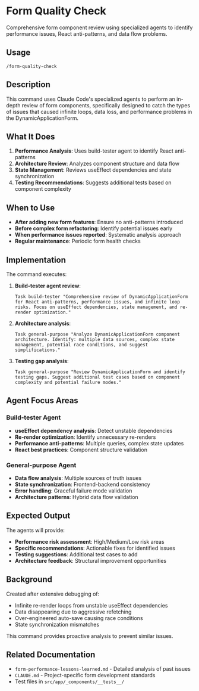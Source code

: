 # Form Quality Check

Comprehensive form component review using specialized agents to identify performance issues, React anti-patterns, and data flow problems.

## Usage

```
/form-quality-check
```

## Description

This command uses Claude Code's specialized agents to perform an in-depth review of form components, specifically designed to catch the types of issues that caused infinite loops, data loss, and performance problems in the DynamicApplicationForm.

## What It Does

1. **Performance Analysis**: Uses build-tester agent to identify React anti-patterns
2. **Architecture Review**: Analyzes component structure and data flow
3. **State Management**: Reviews useEffect dependencies and state synchronization
4. **Testing Recommendations**: Suggests additional tests based on component complexity

## When to Use

- **After adding new form features**: Ensure no anti-patterns introduced
- **Before complex form refactoring**: Identify potential issues early
- **When performance issues reported**: Systematic analysis approach
- **Regular maintenance**: Periodic form health checks

## Implementation

The command executes:

1. **Build-tester agent review**:
   ```
   Task build-tester "Comprehensive review of DynamicApplicationForm for React anti-patterns, performance issues, and infinite loop risks. Focus on useEffect dependencies, state management, and re-render optimization."
   ```

2. **Architecture analysis**:
   ```  
   Task general-purpose "Analyze DynamicApplicationForm component architecture. Identify: multiple data sources, complex state management, potential race conditions, and suggest simplifications."
   ```

3. **Testing gap analysis**:
   ```
   Task general-purpose "Review DynamicApplicationForm and identify testing gaps. Suggest additional test cases based on component complexity and potential failure modes."
   ```

## Agent Focus Areas

### Build-tester Agent
- **useEffect dependency analysis**: Detect unstable dependencies
- **Re-render optimization**: Identify unnecessary re-renders
- **Performance anti-patterns**: Multiple queries, complex state updates
- **React best practices**: Component structure validation

### General-purpose Agent  
- **Data flow analysis**: Multiple sources of truth issues
- **State synchronization**: Frontend-backend consistency
- **Error handling**: Graceful failure mode validation
- **Architecture patterns**: Hybrid data flow validation

## Expected Output

The agents will provide:
- **Performance risk assessment**: High/Medium/Low risk areas
- **Specific recommendations**: Actionable fixes for identified issues
- **Testing suggestions**: Additional test cases to add
- **Architecture feedback**: Structural improvement opportunities

## Background

Created after extensive debugging of:
- Infinite re-render loops from unstable useEffect dependencies
- Data disappearing due to aggressive refetching
- Over-engineered auto-save causing race conditions
- State synchronization mismatches

This command provides proactive analysis to prevent similar issues.

## Related Documentation

- `form-performance-lessons-learned.md` - Detailed analysis of past issues
- `CLAUDE.md` - Project-specific form development standards
- Test files in `src/app/_components/__tests__/`